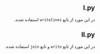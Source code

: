 <div dir="rtl">

## I.py

در این مورد از تابع `writelines` استفاده شده.


## II.py

در این مورد از تابع `write` و تابع `join` استفاده شده.

</div>